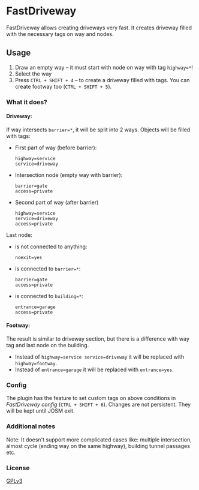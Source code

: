 # FastDriveway

FastDriveway allows creating driveways very fast.
It creates driveway filled with the necessary tags on way and nodes.

## Usage

1. Draw an empty way – it must start with node on way with tag `highway=*`!
2. Select the way
3. Press `CTRL + SHIFT + 4` – to create a driveway filled with tags. You can create footway too (`CTRL + SHIFT + 5`).

### What it does?

#### Driveway:
If way intersects `barrier=*`, it will be split into 2 ways. Objects will be filled with tags:
- First part of way (before barrier):
    ```
    highway=service
    service=driveway
    ```
- Intersection node (empty way with barrier):
    ```
    barrier=gate
    access=private
    ```
- Second part of way (after barrier)
    ```
    highway=service
    service=driveway
    access=private
    ```

Last node:
- is not connected to anything:
    ```
    noexit=yes
    ```
- is connected to `barrier=*`:
    ```
    barrier=gate
    access=private
    ```
- is connected to `building=*`:
    ```
    entrance=garage
    access=private
    ```

#### Footway:
The result is similar to driveway section, but there is a difference with way tag and last node on the building.
- Instead of `highway=service service=driveway` it will be replaced with `highway=footway`.
- Instead of `entrance=garage` it will be replaced with `entrance=yes`.

### Config
The plugin has the feature to set custom tags on above conditions in _FastDriveway config_ (`CTRL + SHIFT + 6`).
Changes are not persistent. They will be kept until JOSM exit.

### Additional notes
Note: It doesn't support more complicated cases like: multiple intersection, almost cycle (ending way on the same highway), building tunnel passages etc.


### License
[GPLv3](LICENSE)
